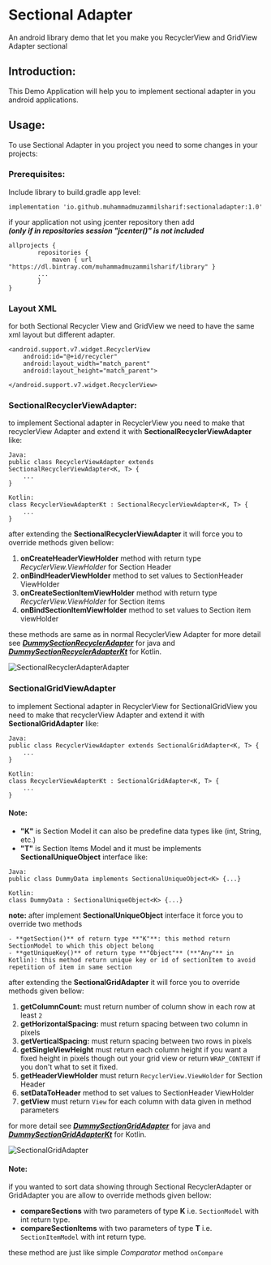 # Sectional Adapter #

An android library demo that let you make you RecyclerView and GridView Adapter sectional

## Introduction: ##

This Demo Application will help you to implement sectional adapter in you android applications.

## Usage: ##

To use Sectional Adapter in you project you need to some changes in your projects:
### Prerequisites: ###
Include library to build.gradle app level:

	implementation 'io.github.muhammadmuzammilsharif:sectionaladapter:1.0'
		  
if your application not using jcenter repository then add  
**_(only if in repositories session "jcenter()" is not included_**
		
	allprojects {
   			repositories {
      			maven { url "https://dl.bintray.com/muhammadmuzammilsharif/library" }
   			...
			}
	} 
### Layout XML ###

for both Sectional Recycler View and GridView we need to have the same xml layout but different adapter.
 
    <android.support.v7.widget.RecyclerView
        android:id="@+id/recycler"
        android:layout_width="match_parent"
        android:layout_height="match_parent">

    </android.support.v7.widget.RecyclerView>

### SectionalRecyclerViewAdapter: ###

to implement Sectional adapter in RecyclerView you need to make that recyclerView Adapter and extend it with **SectionalRecyclerViewAdapter** like:
    
    Java:
    public class RecyclerViewAdapter extends SectionalRecyclerViewAdapter<K, T> {
        ... 
    }
     
    Kotlin:
    class RecyclerViewAdapterKt : SectionalRecyclerViewAdapter<K, T> {
        ...
    }

after extending the **SectionalRecyclerViewAdapter** it will force you to override methods given bellow:

1. **onCreateHeaderViewHolder** method with return type _RecyclerView.ViewHolder_ for Section Header
2. **onBindHeaderViewHolder** method to set values to SectionHeader ViewHolder
3. **onCreateSectionItemViewHolder** method with return type _RecyclerView.ViewHolder_ for Section items
4. **onBindSectionItemViewHolder** method to set values to Section item viewHolder

these methods are same as in normal RecyclerView Adapter for more detail see **_[DummySectionRecyclerAdapter][javaDummyRecyclerAdapter]_** for java and **_[DummySectionRecyclerAdapterKt][kotlinDummyRecyclerAdapter]_** for Kotlin.

![SectionalRecyclerAdapterAdapter](screens/1.png)

### SectionalGridViewAdapter ###

to implement Sectional adapter in RecyclerView for SectionalGridView you need to make that recyclerView Adapter and extend it with **SectionalGridAdapter** like:

    Java:
    public class RecyclerViewAdapter extends SectionalGridAdapter<K, T> {
        ... 
    }
     
    Kotlin:
    class RecyclerViewAdapterKt : SectionalGridAdapter<K, T> {
        ...
    }

#### Note: ####
- **"K"** is Section Model it can also be predefine data types like (int, String, etc.)
- **"T"** is Section Items Model and it must be implements **SectionalUniqueObject** interface like:

```
Java: 
public class DummyData implements SectionalUniqueObject<K> {...}  
```

```
Kotlin:
class DummyData : SectionalUniqueObject<K> {...}
```
   **note:** after implement **SectionalUniqueObject** interface it force you to override two methods
   
    - **getSection()** of return type **"K"**: this method return SectionModel to which this object belong  
    - **getUniqueKey()** of return type **"Object"** (**"Any"** in Kotlin): this method return unique key or id of sectionItem to avoid repetition of item in same section

after extending the **SectionalGridAdapter** it will force you to override methods given bellow:

1. **getColumnCount:** must return number of column show in each row at least `2`
2. **getHorizontalSpacing:** must return spacing between two column in pixels
3. **getVerticalSpacing:** must return spacing between two rows in pixels
4. **getSingleViewHeight** must return each column height if you want a fixed height in pixels though out your grid view or return `WRAP_CONTENT` if you don't what to set it fixed.
5. **getHeaderViewHolder** must return `RecyclerView.ViewHolder` for Section Header
6. **setDataToHeader** method to set values to SectionHeader ViewHolder
7. **getView** must return `View` for each column with data given in method parameters

for more detail see **_[DummySectionGridAdapter][javaDummyGridAdapter]_** for java and **_[DummySectionGridAdapterKt][kotlinDummyGridAdapter]_** for Kotlin.

![SectionalGridAdapter](screens/2.png)

#### Note: ####
if you wanted to sort data showing through Sectional RecyclerAdapter or GridAdapter you are allow to override methods given bellow:

- **compareSections** with two parameters of type **K** i.e. `SectionModel` with int return type.
- **compareSectionItems** with two parameters of type **T** i.e. `SectionItemModel` with int return type.

these method are just like simple _Comparator_ method `onCompare`


[javaDummyGridAdapter]: https://github.com/MuhammadMuzammilSharif/sectionalAdapter/blob/master/app/src/main/java/io/github/muhammadmuzammilsharif/sectionaladapterdemo/Adapter/GridViewAdapter.java
[kotlinDummyGridAdapter]: https://github.com/MuhammadMuzammilSharif/sectionalAdapter/blob/master/app/src/main/java/io/github/muhammadmuzammilsharif/sectionaladapterdemo/Adapter/GridViewAdapterKt.kt
[javaDummyRecyclerAdapter]: https://github.com/MuhammadMuzammilSharif/sectionalAdapter/blob/master/app/src/main/java/io/github/muhammadmuzammilsharif/sectionaladapterdemo/Adapter/RecyclerViewAdapter.java
[kotlinDummyRecyclerAdapter]: https://github.com/MuhammadMuzammilSharif/sectionalAdapter/blob/master/app/src/main/java/io/github/muhammadmuzammilsharif/sectionaladapterdemo/Adapter/RecyclerViewAdapterKt.kt